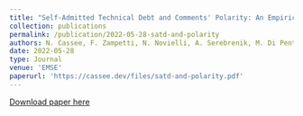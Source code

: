 ```yaml
---
title: "Self-Admitted Technical Debt and Comments' Polarity: An Empirical Study"
collection: publications
permalink: /publication/2022-05-28-satd-and-polarity
authors: N. Cassee, F. Zampetti, N. Novielli, A. Serebrenik, M. Di Penta
date: 2022-05-28
type: Journal
venue: 'EMSE'
paperurl: 'https://cassee.dev/files/satd-and-polarity.pdf'
---
```


<a href='https://cassee.dev/files/satd-and-polarity.pdf'>Download paper here</a>
